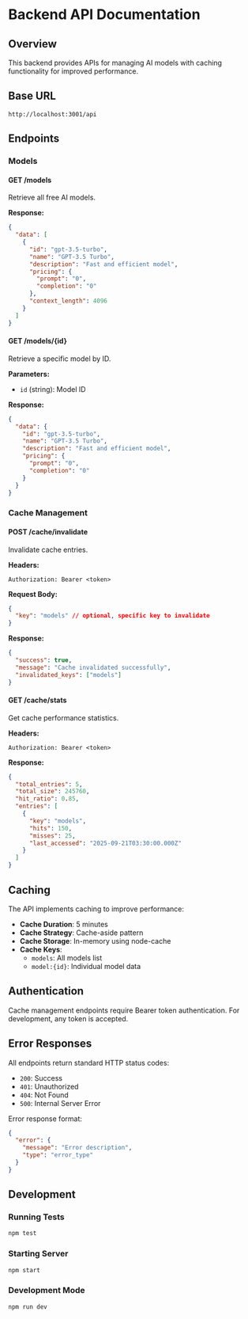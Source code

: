 # Backend API Documentation

## Overview
This backend provides APIs for managing AI models with caching functionality for improved performance.

## Base URL
```
http://localhost:3001/api
```

## Endpoints

### Models

#### GET /models
Retrieve all free AI models.

**Response:**
```json
{
  "data": [
    {
      "id": "gpt-3.5-turbo",
      "name": "GPT-3.5 Turbo",
      "description": "Fast and efficient model",
      "pricing": {
        "prompt": "0",
        "completion": "0"
      },
      "context_length": 4096
    }
  ]
}
```

#### GET /models/{id}
Retrieve a specific model by ID.

**Parameters:**
- `id` (string): Model ID

**Response:**
```json
{
  "data": {
    "id": "gpt-3.5-turbo",
    "name": "GPT-3.5 Turbo",
    "description": "Fast and efficient model",
    "pricing": {
      "prompt": "0",
      "completion": "0"
    }
  }
}
```

### Cache Management

#### POST /cache/invalidate
Invalidate cache entries.

**Headers:**
```
Authorization: Bearer <token>
```

**Request Body:**
```json
{
  "key": "models" // optional, specific key to invalidate
}
```

**Response:**
```json
{
  "success": true,
  "message": "Cache invalidated successfully",
  "invalidated_keys": ["models"]
}
```

#### GET /cache/stats
Get cache performance statistics.

**Headers:**
```
Authorization: Bearer <token>
```

**Response:**
```json
{
  "total_entries": 5,
  "total_size": 245760,
  "hit_ratio": 0.85,
  "entries": [
    {
      "key": "models",
      "hits": 150,
      "misses": 25,
      "last_accessed": "2025-09-21T03:30:00.000Z"
    }
  ]
}
```

## Caching

The API implements caching to improve performance:

- **Cache Duration**: 5 minutes
- **Cache Strategy**: Cache-aside pattern
- **Cache Storage**: In-memory using node-cache
- **Cache Keys**:
  - `models`: All models list
  - `model:{id}`: Individual model data

## Authentication

Cache management endpoints require Bearer token authentication. For development, any token is accepted.

## Error Responses

All endpoints return standard HTTP status codes:

- `200`: Success
- `401`: Unauthorized
- `404`: Not Found
- `500`: Internal Server Error

Error response format:
```json
{
  "error": {
    "message": "Error description",
    "type": "error_type"
  }
}
```

## Development

### Running Tests
```bash
npm test
```

### Starting Server
```bash
npm start
```

### Development Mode
```bash
npm run dev